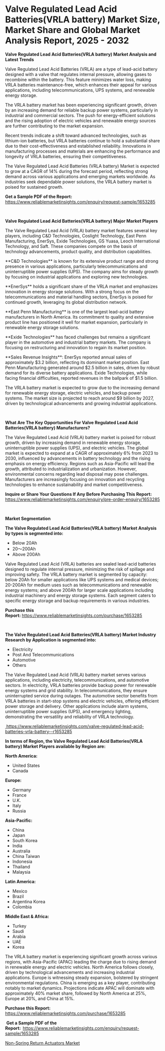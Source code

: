 <p><h1>Valve Regulated Lead Acid Batteries(VRLA battery) Market Size, Market Share and Global Market Analysis Report, 2025 - 2032</h1></p><p><strong>Valve Regulated Lead Acid Batteries(VRLA battery) Market Analysis and Latest Trends</strong></p>
<p><p>Valve Regulated Lead Acid Batteries (VRLA) are a type of lead-acid battery designed with a valve that regulates internal pressure, allowing gases to recombine within the battery. This feature minimizes water loss, making VRLA batteries maintenance-free, which enhances their appeal for various applications, including telecommunications, UPS systems, and renewable energy storage. </p><p>The VRLA battery market has been experiencing significant growth, driven by an increasing demand for reliable backup power systems, particularly in industrial and commercial sectors. The push for energy-efficient solutions and the rising adoption of electric vehicles and renewable energy sources are further contributing to the market expansion. </p><p>Recent trends indicate a shift toward advanced technologies, such as lithium-ion batteries, but VRLA batteries continue to hold a substantial share due to their cost-effectiveness and established reliability. Innovations in manufacturing processes and materials are enhancing the performance and longevity of VRLA batteries, ensuring their competitiveness. </p><p>The Valve Regulated Lead Acid Batteries (VRLA battery) Market is expected to grow at a CAGR of 14% during the forecast period, reflecting strong demand across various applications and emerging markets worldwide. As industries seek dependable power solutions, the VRLA battery market is poised for sustained growth.</p></p>
<p><strong>Get a Sample PDF of the Report:&nbsp;</strong> <a href="https://www.reliablemarketinsights.com/enquiry/request-sample/1653285?utm_campaign=2112&utm_medium=2&utm_source=Github&utm_content=ia&utm_term=06042025&utm_id=valve-regulated-lead-acid-batteriesvrla-battery">https://www.reliablemarketinsights.com/enquiry/request-sample/1653285</a></p>
<p>&nbsp;</p>
<p><strong>Valve Regulated Lead Acid Batteries(VRLA battery) Major Market Players</strong></p>
<p><p>The Valve Regulated Lead Acid (VRLA) battery market features several key players, including C&D Technologies, Coslight Technology, East Penn Manufacturing, EnerSys, Exide Technologies, GS Yuasa, Leoch International Technology, and Saft. These companies compete on the basis of technology advancements, product quality, and distribution capabilities.</p><p>**C&D Technologies** is known for its extensive product range and strong presence in various applications, particularly telecommunications and uninterruptible power supplies (UPS). The company aims for steady growth by focusing on industrial applications and exploring new technologies.</p><p>**EnerSys** holds a significant share of the VRLA market and emphasizes innovation in energy storage solutions. With a strong focus on the telecommunications and material handling sectors, EnerSys is poised for continued growth, leveraging its global distribution network.</p><p>**East Penn Manufacturing** is one of the largest lead-acid battery manufacturers in North America. Its commitment to quality and extensive product line has positioned it well for market expansion, particularly in renewable energy storage solutions.</p><p>**Exide Technologies** has faced challenges but remains a significant player in the automotive and industrial battery markets. The company is focusing on restructuring and innovation to regain its market position.</p><p>**Sales Revenue Insights**: EnerSys reported annual sales of approximately $3.2 billion, reflecting its dominant market position. East Penn Manufacturing generated around $2.5 billion in sales, driven by robust demand for its diverse battery applications. Exide Technologies, while facing financial difficulties, reported revenues in the ballpark of $1.5 billion.</p><p>The VRLA battery market is expected to grow due to the increasing demand for renewable energy storage, electric vehicles, and backup power systems. The market size is projected to reach around $9 billion by 2027, driven by technological advancements and growing industrial applications.</p></p>
<p>&nbsp;</p>
<p><strong>What Are The Key Opportunities For Valve Regulated Lead Acid Batteries(VRLA battery) Manufacturers?</strong></p>
<p><p>The Valve Regulated Lead Acid (VRLA) battery market is poised for robust growth, driven by increasing demand in renewable energy storage, uninterruptible power supplies (UPS), and electric vehicles. The global market is expected to expand at a CAGR of approximately 6% from 2023 to 2030, influenced by advancements in battery technology and the rising emphasis on energy efficiency. Regions such as Asia-Pacific will lead the growth, attributed to industrialization and urbanization. However, environmental concerns regarding lead disposal may pose challenges. Manufacturers are increasingly focusing on innovation and recycling technologies to enhance sustainability and market competitiveness.</p></p>
<p><strong>Inquire or Share Your Questions If Any Before Purchasing This Report:</strong> <a href="https://www.reliablemarketinsights.com/enquiry/pre-order-enquiry/1653285?utm_campaign=2112&utm_medium=2&utm_source=Github&utm_content=ia&utm_term=06042025&utm_id=valve-regulated-lead-acid-batteriesvrla-battery">https://www.reliablemarketinsights.com/enquiry/pre-order-enquiry/1653285</a></p>
<p>&nbsp;</p>
<p><strong>Market Segmentation</strong></p>
<p><strong>The Valve Regulated Lead Acid Batteries(VRLA battery) Market Analysis by types is segmented into:</strong></p>
<p><ul><li>Below 20Ah</li><li>20～200Ah</li><li>Above 200Ah</li></ul></p>
<p><p>Valve Regulated Lead Acid (VRLA) batteries are sealed lead-acid batteries designed to regulate internal pressure, minimizing the risk of spillage and improving safety. The VRLA battery market is segmented by capacity: below 20Ah for smaller applications like UPS systems and medical devices; 20-200Ah for medium uses such as telecommunications and renewable energy systems; and above 200Ah for larger scale applications including industrial machinery and energy storage systems. Each segment caters to specific energy storage and backup requirements in various industries.</p></p>
<p><strong>Purchase this Report:&nbsp;</strong><a href="https://www.reliablemarketinsights.com/purchase/1653285?utm_campaign=2112&utm_medium=2&utm_source=Github&utm_content=ia&utm_term=06042025&utm_id=valve-regulated-lead-acid-batteriesvrla-battery">https://www.reliablemarketinsights.com/purchase/1653285</a></p>
<p>&nbsp;</p>
<p><strong>The Valve Regulated Lead Acid Batteries(VRLA battery) Market Industry Research by Application is segmented into:</strong></p>
<p><ul><li>Electricity</li><li>Post And Telecommunications</li><li>Automotive</li><li>Others</li></ul></p>
<p><p>The Valve Regulated Lead Acid (VRLA) battery market serves various applications, including electricity, telecommunications, and automotive sectors. In electricity, VRLA batteries provide backup power for renewable energy systems and grid stability. In telecommunications, they ensure uninterrupted service during outages. The automotive sector benefits from VRLA batteries in start-stop systems and electric vehicles, offering efficient power storage and delivery. Other applications include alarm systems, uninterruptible power supplies (UPS), and emergency lighting, demonstrating the versatility and reliability of VRLA technology.</p></p>
<p><a href="https://www.reliablemarketinsights.com/valve-regulated-lead-acid-batteries-vrla-battery--r1653285?utm_campaign=2112&utm_medium=2&utm_source=Github&utm_content=ia&utm_term=06042025&utm_id=valve-regulated-lead-acid-batteriesvrla-battery">&nbsp;https://www.reliablemarketinsights.com/valve-regulated-lead-acid-batteries-vrla-battery--r1653285</a></p>
<p><strong>In terms of Region, the Valve Regulated Lead Acid Batteries(VRLA battery) Market Players available by Region are:</strong></p>
<p>
    <p> <strong> North America: </strong>
        <ul>
            <li>United States</li>
            <li>Canada</li>
        </ul>
        </p> 
    <p> <strong> Europe: </strong>
        <ul>
            <li>Germany</li>
            <li>France</li>
            <li>U.K.</li>
            <li>Italy</li>
            <li>Russia</li>
        </ul>
        </p> 
    <p> <strong> Asia-Pacific: </strong>
        <ul>
            <li>China</li>
            <li>Japan</li>
            <li>South Korea</li>
            <li>India</li>
            <li>Australia</li>
            <li>China Taiwan</li>
            <li>Indonesia</li>
            <li>Thailand</li>
            <li>Malaysia</li>
        </ul>
        </p> 
    <p> <strong> Latin America: </strong>
        <ul>
            <li>Mexico</li>
            <li>Brazil</li>
            <li>Argentina Korea</li>
            <li>Colombia</li>
        </ul>
        </p> 
    <p> <strong> Middle East & Africa: </strong>
        <ul>
            <li>Turkey</li>
            <li>Saudi</li>
            <li>Arabia</li>
            <li>UAE</li>
            <li>Korea</li>
        </ul>
    </p>
    </p>
<p><p>The VRLA battery market is experiencing significant growth across various regions, with Asia-Pacific (APAC) leading the charge due to rising demand in renewable energy and electric vehicles. North America follows closely, driven by technological advancements and increasing industrial applications. Europe is witnessing steady expansion, bolstered by stringent environmental regulations. China is emerging as a key player, contributing notably to market dynamics. Projections indicate APAC will dominate with approximately 40% market share, followed by North America at 25%, Europe at 20%, and China at 15%.</p></p>
<p><strong>Purchase this Report: </strong><a href="https://www.reliablemarketinsights.com/purchase/1653285?utm_campaign=2112&utm_medium=2&utm_source=Github&utm_content=ia&utm_term=06042025&utm_id=valve-regulated-lead-acid-batteriesvrla-battery">https://www.reliablemarketinsights.com/purchase/1653285</a></p>
<p>&nbsp;<strong>Get a Sample PDF of the Report:&nbsp;&nbsp;</strong><a href="https://www.reliablemarketinsights.com/enquiry/request-sample/1653285?utm_campaign=2112&utm_medium=2&utm_source=Github&utm_content=ia&utm_term=06042025&utm_id=valve-regulated-lead-acid-batteriesvrla-battery">https://www.reliablemarketinsights.com/enquiry/request-sample/1653285</a></p>
<p><strong></strong></p>
<p><p><a href="https://github.com/AshikRahman991/Market-Research-Report-List-2/blob/main/non-spring-return-actuators-market.md?utm_campaign=2112&utm_medium=2&utm_source=Github&utm_content=ia&utm_term=06042025&utm_id=valve-regulated-lead-acid-batteriesvrla-battery">Non-Spring Return Actuators Market</a></p></p>